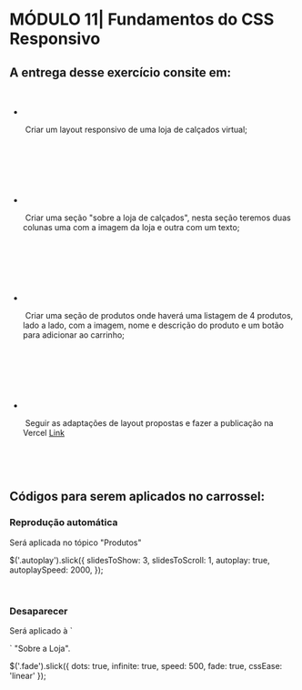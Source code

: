 <h1>MÓDULO 11| Fundamentos do CSS Responsivo</h1>

<h2>A entrega desse exercício consite em:</h2>

<ul>

​	<li>

​		<p>

​			Criar um layout responsivo de uma loja de calçados virtual;

​		</p>

​	</li>

​	<li>

​		<p>

​			Criar uma seção "sobre a loja de calçados", nesta seção teremos duas colunas uma com a imagem da loja e outra com um texto;

​		</p>

​	</li>

​	<li>

​		<p>

​			Criar uma seção de produtos onde haverá uma listagem de 4 produtos, lado a lado, com a imagem, nome e descrição do produto e um botão para adicionar ao carrinho;

​		</p>

​	</li>

​	<li>

​		<p>

​			Seguir as adaptações de layout propostas e fazer a publicação na Vercel <a href="#">Link</a>

​		</p>

​	</li>	

</ul>

<h2>Códigos para serem aplicados  no carrossel:</h2>

<p><h3>Reprodução automática</h3></p>

 <p>Será aplicada no tópico "Produtos"</p>

$('.autoplay').slick({
  slidesToShow: 3,
  slidesToScroll: 1,
  autoplay: true,
 autoplaySpeed: 2000,
});

<br>

<p><h3>Desaparecer</h3></p>

 <p>Será aplicado à `<div>` "Sobre a Loja".</p>

 $('.fade').slick({
  	dots: true,
  	infinite: true,
  	speed: 500,
   	fade: true,
  	cssEase: 'linear'
 });



